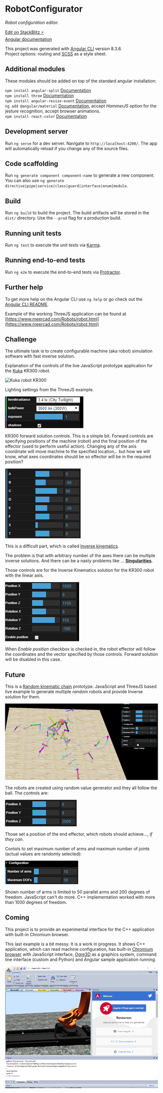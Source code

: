 # RobotConfigurator

*Robot configuration editor.*

[Edit on StackBlitz ⚡️](https://stackblitz.com/github/VJigouline/RobotConfigurator)  
[Angular documentation]([AngularPrototype](https://angular.io/docs))

This project was generated with [Angular CLI](https://github.com/angular/angular-cli) version 8.3.6.  
Project options: routing and [SCSS](https://sass-lang.com/documentation) as a style sheet.

## Additional modules

These modules should be added on top of the standard angular installation:

`npm install angular-split` [Documentation](https://bertrandg.github.io/angular-split/#/documentation)  
`npm install three` [Documentation](https://threejs.org/docs/#manual/en/introduction/Import-via-modules)  
`npm install angular-resize-event` [Documentation](https://www.npmjs.com/package/angular-resize-event)  
`ng add @angular/material` [Documentation](https://material.angular.io/guide/getting-started), accept _HammerJS_ option for the jesture recognition, accept browser animations.  
`npm install react-color` [Documentation](http://casesandberg.github.io/react-color/)

## Development server

Run `ng serve` for a dev server. Navigate to `http://localhost:4200/`. The app will automatically reload if you change any of the source files.

## Code scaffolding

Run `ng generate component component-name` to generate a new component. You can also use `ng generate directive|pipe|service|class|guard|interface|enum|module`.

## Build

Run `ng build` to build the project. The build artifacts will be stored in the `dist/` directory. Use the `--prod` flag for a production build.

## Running unit tests

Run `ng test` to execute the unit tests via [Karma](https://karma-runner.github.io).

## Running end-to-end tests

Run `ng e2e` to execute the end-to-end tests via [Protractor](http://www.protractortest.org/).

## Further help

To get more help on the Angular CLI use `ng help` or go check out the [Angular CLI README](https://github.com/angular/angular-cli/blob/master/README.md).

Example of the working ThreeJS application can be found at [https://www.meercad.com/Robots/robot.html](https://www.meercad.com/Robots/robot.html)

## Challenge

The ultimate task is to create configurable machine (aka robot) simulation software with fast inverse
solution.

Explanation of the controls of the live JavaScript prototype application for the
[Kuka](https://www.kuka.com) KR300 robot.

![Kuka robot KR300](images/KR300InverseSolutionPrototype.png "Main screen for the KR300 robot with inverse
solution")

Lighting settings from the ThreeJS example.

![Lighting settings](images/KR300LightingSettings.png)

KR300 forward solution controls. This is a simple bit. Forward controls are specifying positions of
the machine (robot) and the final position of the effector (used to perform useful action). Changing any
of the axis coordinate will move machine to the specified location,.. but how we will know, what axes
coordinates should be so effector will be in the required position?

![KR300 forward solution controls](images/KR300ForwardSolutionControls.png)

This is a difficult part, which is called [Inverse kinematics](https://en.wikipedia.org/wiki/Inverse_kinematics).

The problem is that with arbitrary number of the axes there can be multiple inverse solutions. And
there can be a nasty problems like ... [**Singularities**](https://en.wikipedia.org/wiki/Robot_kinematics).

Those controls are for the Inverse Kinematics solution for the KR300 robot with the linear axis.

![KR300 Inverse kinematiks controls](images/KR300InverseKinematicsControls.png)

When *Enable position* checkbox is checked in, the robot effector will follow the coordinates and
the vector specified by those controls. Forward solution will be disabled in this case.

## Future

This is a [Random kinematic chain](https://www.meercad.com/Monster/Monster.html) prototype. JavaScript
and ThreeJS based live example to generate multiple *random* robots and provide Inverse
solution for them.

![Random robot generator](images/RandomRobotGenerator.png)

The robots are created using random value generator and they all follow the ball. The controls are:

![Effector positon](images/RandomRobotEffectorPosition.png)

Those set a position of the end effector, which robots should achieve..., *if they can*.

Contols to set maximum number of arms and maximum number of joints (actual values are randomly selected):

![Random robotic chains configuration](images/RobotsConfiguration.png)

Shown number of arms is limited to 50 parallel arms and 200 degrees of freedom. JavaScript
can't do more. C++ implementation worked with more than 1000 degrees of freedom.

## Coming

This project is to provide an experimental interface for the C++ application with built-in Chromium
browser.

This last example is a bit messy. It is a work in progress. It shows C++ application, which can read
machine configuration, has built-in [Chromium browser](https://en.wikipedia.org/wiki/Chromium_Embedded_Framework)
with JavaScript interface, [Ogre3D](https://en.wikipedia.org/wiki/OGRE) as a graphics system,
command line interface (custom and Python) and Angular sample application running.

![Work in progress](images/WorkInProgress.png)
